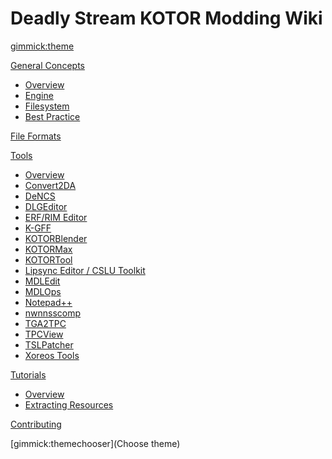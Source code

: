 <!--
  -- Name of your wiki
  -- Do NOT remove the leading `#` character.
  -->

# Deadly Stream KOTOR Modding Wiki


<!--
  -- Default theme
  -- (Read: http://dynalon.github.io/mdwiki/#!customizing.md#Theme_chooser)
  -->

[gimmick:theme](slate)


<!--
  -- Navigation
  -- (Read: http://dynalon.github.io/mdwiki/#!quickstart.md#Adding_a_navigation)
  -->
  
<!-- 
[About](pages/about.md)
[Download](pages/download.md)
  -->

<!-- A more complex navigation example: ----------------------------------------

[Menu 1]()

  * # SubMenu Heading 1
  * [SubMenu Item 1](pages/subitem1.md)
  * [SubMenu Item 2](pages/subitem2.md)
  - - - -
  * # SubMenu Heading 2
  * [SubMenu Item 3](pages/subitem3.md)
  - - - -
  * # SubMenu Heading 3
  * [SubMenu Item 3](pages/subitem3.md)

  -->

[General Concepts]()

  * [Overview](pages/concepts_overview.md)
  * [Engine](pages/concepts-engine.md)
  * [Filesystem](pages/concepts-filesystem.md)
  * [Best Practice](pages/concepts-best-practice.md)

[File Formats](pages/formats_overview.md)

<!--	Listing all file formats is too long for a single menu, and doesn't makes sense have half a dozen
		different menus for them, so for now just link to everything from the overview page.
		
[File Formats - Misc]()

  * [2DA](pages/formats-2da.md)
  * [BIK](pages/formats-bik.md)
  * [LIP](pages/formats-lip.md)
  * [TLK](pages/formats-tlk.md)


[File Formats - Image]()

  * [DDS](pages/formats-dds.md)
  * [TGA](pages/formats-tga.md)
  * [TPC](pages/formats-tpc.md)
  * [TXB](pages/formats-txb.md)


[File Formats - GFF]()

  * [ARE](pages/formats-are.md)
  * [DLG](pages/formats-dlg.md)
  * [GIT](pages/formats-git.md)
  * [GUI](pages/formats-gui.md)
  * [IFO](pages/formats-ifo.md)
  * [JRL](pages/formats-jrl.md)
  * [UTC](pages/formats-utc.md)
  * [UTD](pages/formats-utd.md)
  * [UTE](pages/formats-ute.md)
  * [UTI](pages/formats-uti.md)
  * [UTM](pages/formats-utm.md)
  * [UTP](pages/formats-utp.md)
  * [UTS](pages/formats-uts.md)
  * [UTT](pages/formats-utt.md)
  * [UTW](pages/formats-utw.md)


[File Formats - Archive]()

  * [BIF](pages/formats-bif.md)
  * [ERF](pages/formats-erf.md)
  * [MOD](pages/formats-mod.md)
  * [RIM](pages/formats-rim.md)
  * [SAV](pages/formats-sav.md)


[File Formats - Text]()

  * [LYT](pages/formats-lyt.md)
  * [TXI](pages/formats-txi.md)
  * [VIS](pages/formats-vis.md)


[File Formats - Model]()

  * [MDL / MDX](pages/formats-mdl_mdx.md)
  * [WOK / PWK / DWK](pages/formats-wok_pwk_dwk.md)


[File Formats - Script]()

  * [NCS](pages/formats-ncs.md)
  * [NSS](pages/formats-nss.md)

  -->

[Tools]()

  * [Overview](pages/tools_overview.md)
  * [Convert2DA](pages/tools-convert2da.md)
  * [DeNCS](pages/tools-dencs.md)
  * [DLGEditor](pages/tools-dlgeditor.md)
  * [ERF/RIM Editor](pages/tools-erfrim_editor.md)
  * [K-GFF](pages/tools-kgff.md)
  * [KOTORBlender](pages/tools-kotorblender.md)
  * [KOTORMax](pages/tools-kotormax.md)
  * [KOTORTool](pages/tools-kotortool.md)
  * [Lipsync Editor / CSLU Toolkit](pages/tools-lipsyncheditor_cslu_toolkit.md)
  * [MDLEdit](pages/tools-mdledit.md)
  * [MDLOps](pages/tools-mdlops.md)
  * [Notepad++](pages/tools-notepad_plusplus.md)
  * [nwnnsscomp](pages/tools-nwnsscomp.md)
  * [TGA2TPC](pages/tools-tga2tpc.md)
  * [TPCView](pages/tools-tpcview.md)
  * [TSLPatcher](pages/tools-tslpatcher.md)
  * [Xoreos Tools](pages/tools-xoreos.md)

[Tutorials]()

  * [Overview](pages/tutorials_overview.md)
  * [Extracting Resources](pages/tutorials-extracting_resources.md)

[Contributing](pages/contribution_guidelines.md)

<!--
  -- Change the Language
  -- Could be useful when there's more than one language wiki.
  -->

<!--
[Change the Language]()

  * [English (United States)](/en_US/)
  * [English (United Kingdom)](/en_GB/)
  * [Italian](/it/)
-->

<!--
  -- Let the user choose a theme
  -- (Read: http://dynalon.github.io/mdwiki/#!quickstart.md#Adding_a_navigation)
  -->

[gimmick:themechooser](Choose theme)

